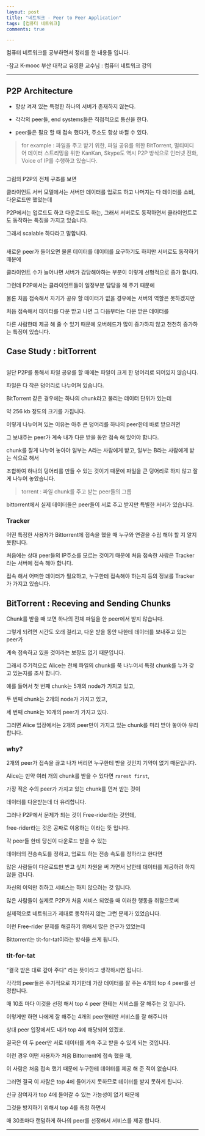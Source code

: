 ```yaml
---
layout: post
title: "네트워크 - Peer to Peer Application"
tags: [컴퓨터 네트워크]
comments: true

---
```



컴퓨터 네트워크를 공부하면서 정리를 한 내용들 입니다.

-참고 K-mooc 부산 대학교 유영환 교수님 : 컴퓨터 네트워크 강의

---

## P2P Architecture

* 항상 켜져 있는 특정한 하나의 서버가 존재하지 않는다.

* 각각의 peer들, end systems들은 직접적으로 통신을 한다.

* peer들은 필요 할 때 접속 했다가, 주소도 항상 바뀔 수 있다.

> for example : 파일을 주고 받기 위한, 파일 공유를 위한 BitTorrent,
	        멀티미디어 데이터 스트리밍을 위한 KanKan,
	        Skype도 역시 P2P 방식으로 인터넷 전화, Voice of IP를 수행하고 있습니다.
		
<img src="">

그림의 P2P의 전체 구조를 보면 

클라이언트 서버 모델에서는 서버만 데이터를 업로드 하고 나머지는 다 데이터를 소비, 다운로드만 했었는데

P2P에서는 업로드도 하고 다운로드도 하는, 그래서 서버로도 동작하면서 클라이언트로도 동작하는 특징을 가지고 있습니다.

그래서 scalable 하다라고 말합니다.

<img src="">

새로운 peer가 들어오면 물론 데이터를 데이터를 요구하기도 하지만 서버로도 동작하기 때문에 

클라이언트 수가 늘어나면 서버가 감당해야하는 부분이 이렇게 선형적으로 증가 합니다.

그런데 P2P에서는 클라이언트들이 일정부분 담당을 해 주기 때문에 

물론 처음 접속해서 자기가 공유 할 데이터가 없을 경우에는 서버의 역할은 못하겠지만 

처음 접속해서 데이터를 다운 받고 나면 그 다음부터는 다운 받은 데이터를 

다른 사람한테 제공 해 줄 수 있기 때문에 오버헤드가 많이 증가하지 않고 천천히 증가하는 특징이 있습니다.

## Case Study : bitTorrent

<img src = "">

일단 P2P를 통해서 파일 공유를 할 때에는 파일이 크게 한 덩어리로 되어있지 않습니다. 

파일은 다 작은 덩어리로 나누어져 있습니다.

BitTorrent 같은 경우에는 하나의 chunk라고 불리는 데이터 단위가 있는데 

약 256 kb 정도의 크기를 가집니다.

이렇게 나누어져 있는 이유는 아주 큰 덩어리를 하나의 peer한테 바로 받으려면

그 보내주는 peer가 계속 내가 다운 받을 동안 접속 해 있어야 합니다. 

chunk를 잘게 나누어 놓아야 일부는 A라는 사람에게 받고, 일부는 B라는 사람에게 받는 식으로 해서

조합하여 하나의 덩어리를 만들 수 있는 것이기 때문에 파일을 큰 덩어리로 하지 않고 잘게 나누어 놓았습니다.

> torrent : 파일 chunk를 주고 받는 peer들의 그룹

bittorrent에서 실제 데이터들은 peer들이 서로 주고 받지만 특별한 서버가 있습니다.

### Tracker

어떤 특정한 사용자가 Bittorrent에 접속을 했을 때 누구와 연결을 수립 해야 할 지 알지 못합니다.

처음에는 상대 peer들의 IP주소를 모르는 것이기 때문에 처음 접속한 사람은 Tracker라는 서버에 접속 해야 합니다.

접속 해서 어떠한 데이터가 필요하고, 누구한테 접속해야 하는지 등의 정보를 Tracker가 가지고 있습니다.

## BitTorrent : Receving and Sending Chunks

Chunk를 받을 때 보면 하나의 전체 파일을 한 peer에서 받지 않습니다.

그렇게 되려면 시간도 오래 걸리고, 다운 받을 동안 나한테 데이터를 보내주고 있는 peer가 

계속 접속하고 있을 것이라는 보장도 없기 때문입니다.

그래서 주기적으로 Alice는 전체 파일의 chunk를 쭉 나누어서 특정 chunk를 누가 갖고 있는지를 조사 합니다.

예를 들어서 첫 번째 chunk는 5개의 node가 가지고 있고, 

두 번째 chunk는 2개의 node가 가지고 있고, 

세 번째 chunk는 10개의 peer가 가지고 있다.

그러면 Alice 입장에서는 2개의 peer만이 가지고 있는 chunk를 미리 받아 놓아야 유리 합니다.

### why?
 
2개의 peer가 접속을 끊고 나가 버리면 누구한테 받을 것인지 기약이 없기 때문입니다.

Alice는 만약 여러 개의 chunk를 받을 수 있다면 `rarest first`, 

가장 적은 수의 peer가 가지고 있는 chunk를 먼저 받는 것이 

데이터를 다운받는데 더 유리합니다.

그러나 P2P에서 문제가 되는 것이 Free-rider라는 것인데,

free-rider라는 것은 공짜로 이용하는 이라는 뜻 입니다.

각 peer들 한테 당신이 다운로드 받을 수 있는 

데이터의 전송속도를 정하고, 업로드 하는 전송 속도를 정하라고 한다면

많은 사람들이 다운로드만 받고 싶지 자원을 써 가면서 남한테 데이터를 제공하려 하지 않을 겁니다.

자신의 이익만 취하고 서비스는 하지 않으려는 것 입니다.

많은 사람들이 실제로 P2P가 처음 서비스 되었을 때 이러한 행동을 취함으로써 

실제적으로 네트워크가 제대로 동작하지 않는 그런 문제가 있었습니다.

이런 Free-rider 문제를 해결하기 위해서 많은 연구가 있었는데 

Bittorrent는 tit-for-tat이라는 방식을 쓰게 됩니다.

### tit-for-tat

"결국 받은 대로 갚아 주다" 라는 뜻이라고 생각하시면 됩니다.

각각의 peer들은 주기적으로 자기한테 가장 데이터를 잘 주는 4개의 top 4 peer를 선정합니다.

매 10초 마다 이것을 선정 해서 top 4 peer 한테는 서비스를 잘 해주는 것 입니다.

이렇게만 하면 나에게 잘 해주는 4개의 peer한테만 서비스를 잘 해주니까 

상대 peer 입장에서도 내가 top 4에 해당되어 있겠죠.

결국은 이 두 peer만 서로 데이터를 계속 주고 받을 수 있게 되는 것입니다.

이런 경우 어떤 사용자가 처음 Bittorrent에 접속 했을 때, 

이 사람은 처음 접속 했기 때문에 누구한테 데이터를 제공 해 준 적이 없습니다.

그러면 결국 이 사람은 top 4에 들어가지 못하므로 데이터를 받지 못하게 됩니다.

신규 참여자가 top 4에 들어갈 수 있는 가능성이 없기 때문에

그것을 방지하기 위해서 top 4를 측정 하면서 

매 30초마다 랜덤하게 하나의 peer를 선정해서 서비스를 제공 합니다.

---
